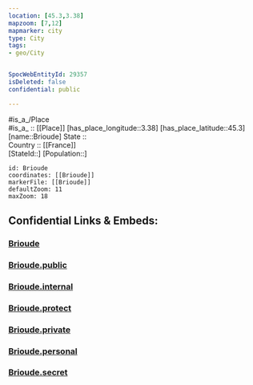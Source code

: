 ```yaml
---
location: [45.3,3.38] 
mapzoom: [7,12] 
mapmarker: city 
type: City
tags:
- geo/City


SpocWebEntityId: 29357
isDeleted: false
confidential: public

---
```

#is_a_/Place  
#is_a_ :: [[Place]] 
[has_place_longitude::3.38] 
[has_place_latitude::45.3] 
[name::Brioude] 
State ::  
Country :: [[France]]  
[StateId::] 
[Population::] 



```leaflet
id: Brioude
coordinates: [[Brioude]] 
markerFile: [[Brioude]] 
defaultZoom: 11 
maxZoom: 18
```


## Confidential Links & Embeds: 

### [Brioude](/_Standards/Earth/Continent/Europe/Europe~West/France/regions~France/Auvergne-Rhône-Alpes/departments~Auvergne-Rhône-Alpes/Haute-Loire/communes~Haute-Loire/Brioude/cities~Brioude/Brioude.md) 

### [Brioude.public](/_public/Earth/Continent/Europe/Europe~West/France/regions~France/Auvergne-Rhône-Alpes/departments~Auvergne-Rhône-Alpes/Haute-Loire/communes~Haute-Loire/Brioude/cities~Brioude/Brioude.public.md) 

### [Brioude.internal](/_internal/Earth/Continent/Europe/Europe~West/France/regions~France/Auvergne-Rhône-Alpes/departments~Auvergne-Rhône-Alpes/Haute-Loire/communes~Haute-Loire/Brioude/cities~Brioude/Brioude.internal.md) 

### [Brioude.protect](/_protect/Earth/Continent/Europe/Europe~West/France/regions~France/Auvergne-Rhône-Alpes/departments~Auvergne-Rhône-Alpes/Haute-Loire/communes~Haute-Loire/Brioude/cities~Brioude/Brioude.protect.md) 

### [Brioude.private](/_private/Earth/Continent/Europe/Europe~West/France/regions~France/Auvergne-Rhône-Alpes/departments~Auvergne-Rhône-Alpes/Haute-Loire/communes~Haute-Loire/Brioude/cities~Brioude/Brioude.private.md) 

### [Brioude.personal](/_personal/Earth/Continent/Europe/Europe~West/France/regions~France/Auvergne-Rhône-Alpes/departments~Auvergne-Rhône-Alpes/Haute-Loire/communes~Haute-Loire/Brioude/cities~Brioude/Brioude.personal.md) 

### [Brioude.secret](/_secret/Earth/Continent/Europe/Europe~West/France/regions~France/Auvergne-Rhône-Alpes/departments~Auvergne-Rhône-Alpes/Haute-Loire/communes~Haute-Loire/Brioude/cities~Brioude/Brioude.secret.md)

